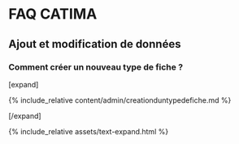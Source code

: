 # FAQ CATIMA

## Ajout et modification de données


### Comment créer un nouveau type de fiche ?

[expand]

{% include_relative content/admin/creationduntypedefiche.md %}

[/expand]

<!----
### Comment créer du contenu conditionnel ?

[expand]

{% include_relative content/admin/ajoutetditiondecontenuconditionnelousousfiche.md %}
[/expand]

### Comment modifier les informations d'une fiche existante ?

[expand]

{% include_relative content/editors/editionduplicationetsuppressiondefiches.md %}

[/expand]

### Comment ajouter une vidéo ou du contenu multimédia dans une **fiche** ?

[expand]

{% include_relative content/editors/donneesdintegrationdemedia.md %}
y
[/expand]

### Comment ajouter une vidéo ou du contenu multimédia dans une **page** ?

[expand]

{% include_relative content/admin/integrationdemediadansunepage.md %}

[/expand]

### Comment créer une page personnalisée ?

[expand]

{% include_relative content/admin/affichagedecontenuspersonnalisesetstylesdaffichages.md %}


<a id="ajoutpage"></a>
### Ajout d'une page

{% include_relative content/admin/ajoutdunepage.md %}

<a id="editionpage"></a>
### Édition d'une page 

{% include_relative content/admin/editiondunepage.md %}

[/expand]

## Affichage des données

### Comment définir ou changer l'affichage d'un type de fiche ?

[expand]

{% include_relative content/admin/editiondunconteneuritemlist.md %}

[/expand]

### Comment afficher les fiches sur une carte géographique ?

[expand]

{% include_relative content/admin/editiondunconteneurdecartesgeographique.md %}

[/expand]

### Comment modifier la barre de navigation du catalogue ?

[expand]

{% include_relative content/admin/organisationdelabarredemenus.md %}

[/expand]


## Collaboration et accès

### Comment inviter des personnes à collaborer sur un catalogue ?

[expand]

{% include_relative content/admin/attributiondesstatuts.md %}

[/expand]

### Comment restreindre la visibilité du catalogue à certains membres ?

[expand]

{% include_relative content/admin/gestiondelaconsultationetdeleditiondesdonneesducatalogue.md %}

[/expand]

### Comment inviter des personnes en masse ?

[expand]

pas de doc détaillée -> dans attribution

[/expand]

### Quels sont les différents rôles possibles ?

[expand]

{% include_relative content/admin/lesdifferentsstatuts.md %}

[/expand]

## Workflow et fonctionnalités

### Comment fonctionne le système de validation de fiches par les reviewers ?

[expand]

{% include_relative content/editors/statutdesfiches.md %}

[/expand]

### Comment créer et gérer un catalogue multilingue ?

[expand]

pas dans la doc -> à créer ?

[/expand]

### Comment autoriser l'envoi de commentaire par les visiteurs du catalogue ?

[expand]

{% include_relative content/admin/suggestions.md %}

[/expand] --->

{% include_relative assets/text-expand.html %} <!-- appelle le fichier html dans lequel le javascript du readmore est stocké -->


